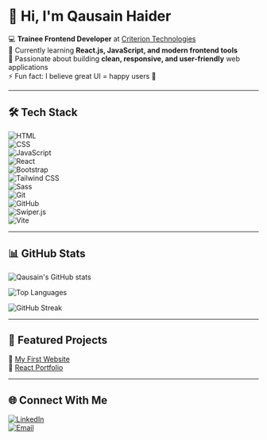 # 👋 Hi, I'm Qausain Haider  

💻 **Trainee Frontend Developer** at [Criterion Technologies](https://criteriontechnologies.com/)  
🌱 Currently learning **React.js, JavaScript, and modern frontend tools**  
🚀 Passionate about building **clean, responsive, and user-friendly** web applications  
⚡ Fun fact: I believe great UI = happy users 🎨  

---

## 🛠️ Tech Stack  
![HTML](https://img.shields.io/badge/HTML5-E34F26?style=for-the-badge&logo=html5&logoColor=white)  
![CSS](https://img.shields.io/badge/CSS3-1572B6?style=for-the-badge&logo=css3&logoColor=white)  
![JavaScript](https://img.shields.io/badge/JavaScript-F7DF1E?style=for-the-badge&logo=javascript&logoColor=black)  
![React](https://img.shields.io/badge/React-20232A?style=for-the-badge&logo=react&logoColor=61DAFB)  
![Bootstrap](https://img.shields.io/badge/Bootstrap-563D7C?style=for-the-badge&logo=bootstrap&logoColor=white)  
![Tailwind CSS](https://img.shields.io/badge/Tailwind-38B2AC?style=for-the-badge&logo=tailwind-css&logoColor=white)  
![Sass](https://img.shields.io/badge/Sass-CC6699?style=for-the-badge&logo=sass&logoColor=white)  
![Git](https://img.shields.io/badge/Git-F05032?style=for-the-badge&logo=git&logoColor=white)  
![GitHub](https://img.shields.io/badge/GitHub-181717?style=for-the-badge&logo=github&logoColor=white)  
![Swiper.js](https://img.shields.io/badge/Swiper-6332F6?style=for-the-badge&logo=swiper&logoColor=white)  
![Vite](https://img.shields.io/badge/Vite-646CFF?style=for-the-badge&logo=vite&logoColor=white)  



---

## 📊 GitHub Stats  
![Qausain's GitHub stats](https://github-readme-stats.vercel.app/api?username=qausainhaider&show_icons=true&theme=radical)  

![Top Languages](https://github-readme-stats.vercel.app/api/top-langs/?username=qausainhaider&layout=compact&theme=radical)  

![GitHub Streak](https://github-readme-streak-stats.herokuapp.com/?user=qausainhaider&theme=radical)  

---

## 📌 Featured Projects  
🔹 [My First Website](https://github.com/qausainhaider/my-first-website)  
🔹 [React Portfolio](https://github.com/qausainhaider/react-portfolio)  

---

## 🌐 Connect With Me  
[![LinkedIn](https://img.shields.io/badge/LinkedIn-0A66C2?style=for-the-badge&logo=linkedin&logoColor=white)](https://www.linkedin.com/)  
[![Email](https://img.shields.io/badge/Email-D14836?style=for-the-badge&logo=gmail&logoColor=white)](mailto:youremail@example.com)  

